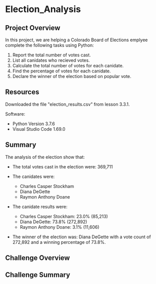 # Election_Analysis

## Project Overview
In this project, we are helping a Colorado Board of Elections emplyee complete
the following tasks using Python:

1. Report the total number of votes cast.
2. List all canidates who recieved votes.
2. Calculate the total number of votes for each canidate.
3. Find the percentage of votes for each canidate.
4. Declare the winner of the election based on popular vote. 

## Resources
Downloaded the file "election_results.csv" from lesson 3.3.1.

Software: 
 * Python Version 3.7.6
 * Visual Studio Code 1.69.0

## Summary
The analysis of the election show that:
- The total votes cast in the election were: 369,711

- The canidates were:
  * Charles Casper Stockham
  * Diana DeGette
  * Raymon Anthony Doane

- The canidate results were:
  * Charles Casper Stockham: 23.0% (85,213)
  * Diana DeGette: 73.8% (272,892)
  * Raymon Anthony Doane: 3.1% (11,606)

- The winner of the election was: Diana DeGette with a vote count of 272,892 and
 a winning percentage of 73.8%.

## Challenge Overview

## Challenge Summary
